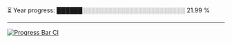 
⏳ Year progress: ██████░░░░░░░░░░░░░░░░░░░░░░░░ 21.99 %

---

[![Progress Bar CI](https://github.com/thatoranzhevyy/thatoranzhevyy/actions/workflows/node.js.yml/badge.svg)](https://github.com/thatoranzhevyy/thatoranzhevyy/actions/workflows/node.js.yml)

